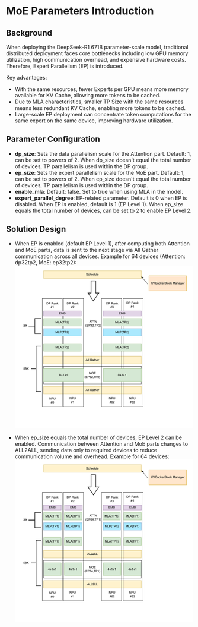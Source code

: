 # MoE Parameters Introduction

## Background

When deploying the DeepSeek-R1 671B parameter-scale model, traditional distributed deployment faces core bottlenecks including low GPU memory utilization, high communication overhead, and expensive hardware costs. Therefore, Expert Parallelism (EP) is introduced.

Key advantages:
+ With the same resources, fewer Experts per GPU means more memory available for KV Cache, allowing more tokens to be cached.
+ Due to MLA characteristics, smaller TP Size with the same resources means less redundant KV Cache, enabling more tokens to be cached.
+ Large-scale EP deployment can concentrate token computations for the same expert on the same device, improving hardware utilization.

## Parameter Configuration

+ **dp_size**: Sets the data parallelism scale for the Attention part. Default: 1, can be set to powers of 2. When dp_size doesn't equal the total number of devices, TP parallelism is used within the DP group.
+ **ep_size**: Sets the expert parallelism scale for the MoE part. Default: 1, can be set to powers of 2. When ep_size doesn't equal the total number of devices, TP parallelism is used within the DP group.
+ **enable_mla**: Default: false. Set to true when using MLA in the model.
+ **expert_parallel_degree**: EP-related parameter. Default is 0 when EP is disabled. When EP is enabled, default is 1 (EP Level 1). When ep_size equals the total number of devices, can be set to 2 to enable EP Level 2.

## Solution Design

+ When EP is enabled (default EP Level 1), after computing both Attention and MoE parts, data is sent to the next stage via All Gather communication across all devices. Example for 64 devices (Attention: dp32tp2, MoE: ep32tp2):
![Alt text](../../assets/moe_eplevel1.jpg)

+ When ep_size equals the total number of devices, EP Level 2 can be enabled. Communication between Attention and MoE parts changes to ALL2ALL, sending data only to required devices to reduce communication volume and overhead. Example for 64 devices:
![Alt text](../../assets/moe_eplevel2.jpg)